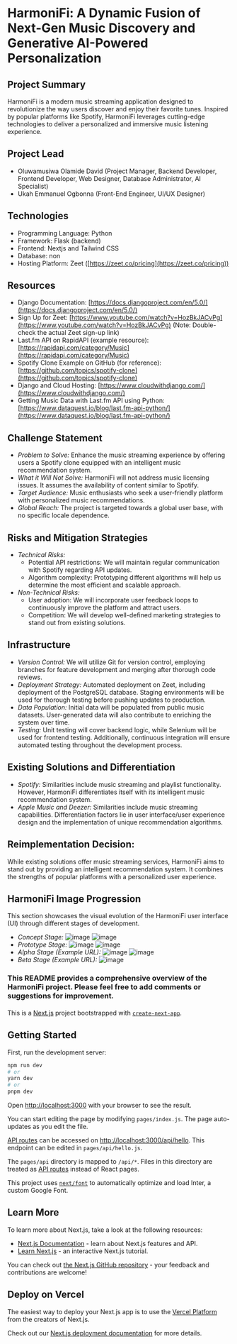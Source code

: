 # HarmoniFi: A Dynamic Fusion of Next-Gen Music Discovery and Generative AI-Powered Personalization
## Project Summary
HarmoniFi is a modern music streaming application designed to revolutionize the way users discover and enjoy their favorite tunes. Inspired by popular platforms like Spotify, HarmoniFi leverages cutting-edge technologies to deliver a personalized and immersive music listening experience.
## Project Lead

* Oluwamusiwa Olamide David (Project Manager, Backend Developer, Frontend Developer, Web Designer, Database Administrator, AI Specialist)
* Ukah Emmanuel Ogbonna (Front-End Engineer, UI/UX Designer)

## Technologies

* Programming Language: Python
* Framework: Flask (backend)
* Frontend: Nextjs and Tailwind CSS
* Database: non
* Hosting Platform: Zeet ([https://zeet.co/pricing](https://zeet.co/pricing))
## Resources
* Django Documentation: [https://docs.djangoproject.com/en/5.0/](https://docs.djangoproject.com/en/5.0/)
* Sign Up for Zeet: [https://www.youtube.com/watch?v=HozBkJACvPg](https://www.youtube.com/watch?v=HozBkJACvPg) (Note: Double-check the actual Zeet sign-up link)
* Last.fm API on RapidAPI (example resource): [https://rapidapi.com/category/Music](https://rapidapi.com/category/Music)
* Spotify Clone Example on GitHub (for reference): [https://github.com/topics/spotify-clone](https://github.com/topics/spotify-clone)
* Django and Cloud Hosting: [https://www.cloudwithdjango.com/](https://www.cloudwithdjango.com/)
* Getting Music Data with Last.fm API using Python: [https://www.dataquest.io/blog/last.fm-api-python/](https://www.dataquest.io/blog/last.fm-api-python/)
## Challenge Statement
* *Problem to Solve:* Enhance the music streaming experience by offering users a Spotify clone equipped with an intelligent music recommendation system.
* *What it Will Not Solve:* HarmoniFi will not address music licensing issues. It assumes the availability of content similar to Spotify.
* *Target Audience:* Music enthusiasts who seek a user-friendly platform with personalized music recommendations.
* *Global Reach:* The project is targeted towards a global user base, with no specific locale dependence.
## Risks and Mitigation Strategies
* *Technical Risks:*
  * Potential API restrictions: We will maintain regular communication with Spotify regarding API updates.
  * Algorithm complexity: Prototyping different algorithms will help us determine the most efficient and scalable approach.
* *Non-Technical Risks:*
  * User adoption: We will incorporate user feedback loops to continuously improve the platform and attract users.
  * Competition: We will develop well-defined marketing strategies to stand out from existing solutions.
## Infrastructure
* *Version Control:* We will utilize Git for version control, employing branches for feature development and merging after thorough code reviews.
* *Deployment Strategy:* Automated deployment on Zeet, including deployment of the PostgreSQL database. Staging environments will be used for thorough testing before pushing updates to production.
* *Data Population:* Initial data will be populated from public music datasets. User-generated data will also contribute to enriching the system over time.
* *Testing:* Unit testing will cover backend logic, while Selenium will be used for frontend testing. Additionally, continuous integration will ensure automated testing throughout the development process.
## Existing Solutions and Differentiation
* *Spotify:* Similarities include music streaming and playlist functionality. However, HarmoniFi differentiates itself with its intelligent music recommendation system.
* *Apple Music and Deezer:* Similarities include music streaming capabilities. Differentiation factors lie in user interface/user experience design and the implementation of unique recommendation algorithms.
## Reimplementation Decision:
While existing solutions offer music streaming services, HarmoniFi aims to stand out by providing an intelligent recommendation system. It combines the strengths of popular platforms with a personalized user experience.
## HarmoniFi Image Progression
This section showcases the visual evolution of the HarmoniFi user interface (UI) through different stages of development.

* *Concept Stage:* 
![image](https://i.ibb.co/cbGbffg/Screenshot-137.png)
![image](https://i.ibb.co/gdLxmv4/Screenshot-134.png)
* *Prototype Stage:*
![image](https://i.ibb.co/DkZpH5N/Screenshot-102.png)
![image](https://i.ibb.co/MZ846q5/Screenshot-104.png)
* *Alpha Stage (Example URL):*
![image](https://i.ibb.co/dPfM9H0/Screenshot-117.png)
![image](https://i.ibb.co/RHJDcVg/Screenshot-118.png)
* *Beta Stage (Example URL):* 
![image](https://i.ibb.co/MS7sGBL/Screenshot-131.png)

### This README provides a comprehensive overview of the HarmoniFi project. Please feel free to add comments or suggestions for improvement.


####

This is a [Next.js](https://nextjs.org/) project bootstrapped with [`create-next-app`](https://github.com/vercel/next.js/tree/canary/packages/create-next-app).

## Getting Started

First, run the development server:

```bash
npm run dev
# or
yarn dev
# or
pnpm dev
```

Open [http://localhost:3000](http://localhost:3000) with your browser to see the result.

You can start editing the page by modifying `pages/index.js`. The page auto-updates as you edit the file.

[API routes](https://nextjs.org/docs/api-routes/introduction) can be accessed on [http://localhost:3000/api/hello](http://localhost:3000/api/hello). This endpoint can be edited in `pages/api/hello.js`.

The `pages/api` directory is mapped to `/api/*`. Files in this directory are treated as [API routes](https://nextjs.org/docs/api-routes/introduction) instead of React pages.

This project uses [`next/font`](https://nextjs.org/docs/basic-features/font-optimization) to automatically optimize and load Inter, a custom Google Font.

## Learn More

To learn more about Next.js, take a look at the following resources:

- [Next.js Documentation](https://nextjs.org/docs) - learn about Next.js features and API.
- [Learn Next.js](https://nextjs.org/learn) - an interactive Next.js tutorial.

You can check out [the Next.js GitHub repository](https://github.com/vercel/next.js/) - your feedback and contributions are welcome!

## Deploy on Vercel

The easiest way to deploy your Next.js app is to use the [Vercel Platform](https://vercel.com/new?utm_medium=default-template&filter=next.js&utm_source=create-next-app&utm_campaign=create-next-app-readme) from the creators of Next.js.

Check out our [Next.js deployment documentation](https://nextjs.org/docs/deployment) for more details.
